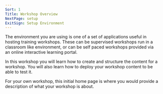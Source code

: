 ```yaml
---
Sort: 1
Title: Workshop Overview
NextPage: setup
ExitSign: Setup Environment
---
```


The environment you are using is one of a set of applications useful in hosting training workshops. These can be supervised workshops run in a classroom like environment, or can be self paced workshops provided via an online interactive learning portal.

In this workshop you will learn how to create and structure the content for a workshop. You will also learn how to deploy your workshop content to be able to test it.

For your own workshop, this initial home page is where you would provide a description of what your workshop is about.
